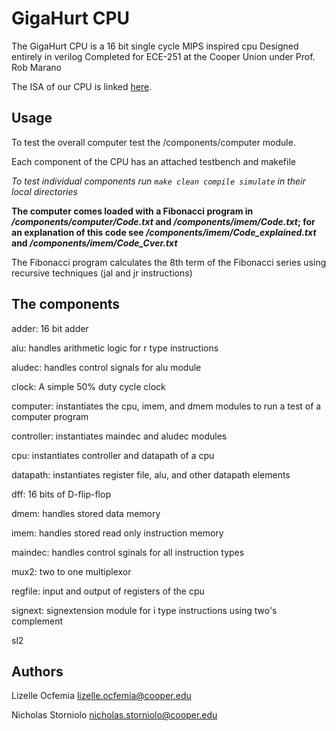 # GigaHurt CPU

The GigaHurt CPU is a 16 bit single cycle MIPS inspired cpu
Designed entirely in verilog
Completed for ECE-251 at the Cooper Union under Prof. Rob Marano

The ISA of our CPU is linked [here](https://cdn.discordapp.com/attachments/911824785124757536/1107778792849670344/GigaHurt_Reference_Data.pdf).

## Usage

To test the overall computer test the /components/computer module.

Each component of the CPU has an attached testbench and makefile

*To test individual components run `make clean compile simulate` in their local directories*

__The computer comes loaded with a Fibonacci program in */components/computer/Code.txt* and */components/imem/Code.txt*; for an explanation of this code see */components/imem/Code_explained.txt* and */components/imem/Code_Cver.txt*__

The Fibonacci program calculates the 8th term of the Fibonacci series using recursive techniques (jal and jr instructions)

## The components
adder: 16 bit adder

alu: handles arithmetic logic for r type instructions

aludec: handles control signals for alu module

clock: A simple 50% duty cycle clock

computer: instantiates the cpu, imem, and dmem modules to run a test of a computer program

controller: instantiates maindec and aludec modules

cpu: instantiates controller and datapath of a cpu

datapath: instantiates register file, alu, and other datapath elements

dff: 16 bits of D-flip-flop

dmem: handles stored data memory

imem: handles stored read only instruction memory

maindec: handles control sginals for all instruction types

mux2: two to one multiplexor

regfile: input and output of registers of the cpu

signext: signextension module for i type instructions using two's complement

sl2

## Authors
Lizelle Ocfemia lizelle.ocfemia@cooper.edu

Nicholas Storniolo nicholas.storniolo@cooper.edu
